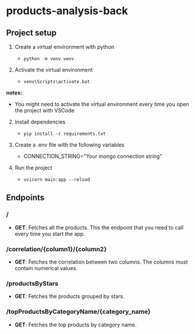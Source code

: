 # products-analysis-back

## Project setup

1. Create a virtual environment with python

    - `python -m venv venv`

2. Activate the virtual environment

    - `venv\Scripts\activate.bat`

**notes:**
- You might need to activate the virtual environment every time you open the project with VSCode
    
2. Install dependencies

    - `pip install -r requirements.txt`
    
3. Create a .env file with the following variables

    - CONNECTION_STRING="Your mongo connection string"

4. Run the project

    - `uvicorn main:app --reload`

## Endpoints

### /

- **GET**: Fetches all the products. This the endpoint that you need to call every time you start the app.

### /correlation/{column1}/{column2}

- **GET**: Fetches the correlation between two columns. The columns must contain numerical values.

### /productsByStars

- **GET**: Fetches the products grouped by stars.

### /topProductsByCategoryName/{category_name}

- **GET**: Fetches the top products by category name.